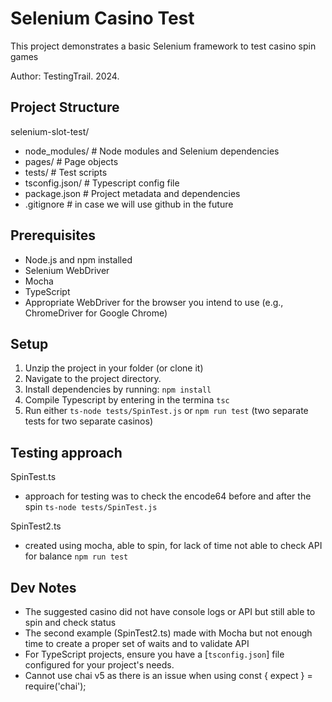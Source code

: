 # Selenium Casino Test

This project demonstrates a basic Selenium framework to test casino spin games

Author: TestingTrail. 2024.

## Project Structure
selenium-slot-test/ 
- node_modules/ # Node modules and Selenium dependencies
- pages/ # Page objects 
- tests/ # Test scripts 
- tsconfig.json/ # Typescript config file
- package.json # Project metadata and dependencies 
- .gitignore # in case we will use github in the future


## Prerequisites

- Node.js and npm installed
- Selenium WebDriver
- Mocha
- TypeScript
- Appropriate WebDriver for the browser you intend to use (e.g., ChromeDriver for Google Chrome)

## Setup

1. Unzip the project in your folder (or clone it)
2. Navigate to the project directory.
3. Install dependencies by running: `npm install`
4. Compile Typescript by entering in the termina `tsc`
5. Run either ```ts-node tests/SpinTest.js``` or ```npm run test``` (two separate tests for two separate casinos)

## Testing approach

SpinTest.ts
- approach for testing was to check the encode64 before and after the spin
```ts-node tests/SpinTest.js```


SpinTest2.ts 
- created using mocha, able to spin, for lack of time not able to check API for balance
```npm run test```

## Dev Notes

- The suggested casino did not have console logs or API but still able to spin and 
check status
- The second example (SpinTest2.ts) made with Mocha but not enough time to create a proper set of waits and to validate API
- For TypeScript projects, ensure you have a [`tsconfig.json`] file configured for your project's needs.
- Cannot use chai v5 as there is an issue when using const { expect } = require('chai');

